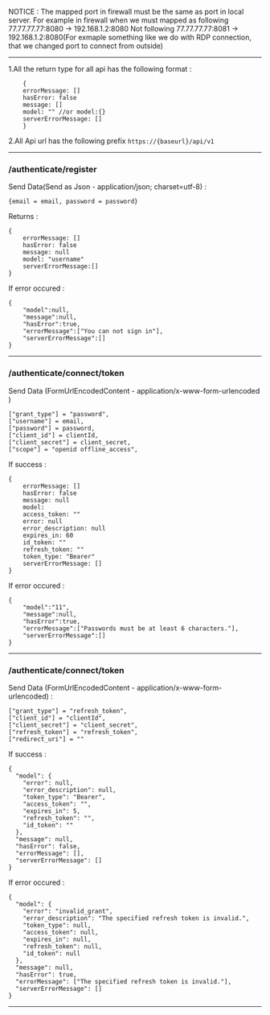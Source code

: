 
NOTICE : The mapped port in firewall must be the same as port in local server.
For example in firewall when we must mapped as following   77.77.77.77:8080 -> 192.168.1.2:8080
Not following  77.77.77.77:8081 -> 192.168.1.2:8080(For exmaple something like we do with RDP connection, that we changed port to connect from outside)

---

1.All the return type for all api has the following format :
```
    {
    errorMessage: []
    hasError: false
    message: []
    model: "" //or model:{}
    serverErrorMessage: []
    }
```
2.All Api url has the following prefix ``` https://{baseurl}/api/v1 ```

---

### /authenticate/register

Send Data(Send as Json -  application/json; charset=utf-8) : 
```
{email = email, password = password}
```
Returns : 
```
{
    errorMessage: []
    hasError: false
    message: null
    model: "username"
    serverErrorMessage:[]
}
```

If error occured :
```
{
    "model":null,
    "message":null,
    "hasError":true,
    "errorMessage":["You can not sign in"],
    "serverErrorMessage":[]
}

```
---
### /authenticate/connect/token

Send Data (FormUrlEncodedContent - application/x-www-form-urlencoded )
```
["grant_type"] = "password",
["username"] = email,
["password"] = password,
["client_id"] = clientId,
["client_secret"] = client_secret,
["scope"] = "openid offline_access",
````

If success : 
```
{
    errorMessage: []
    hasError: false
    message: null
    model:
    access_token: ""
    error: null
    error_description: null
    expires_in: 60
    id_token: ""
    refresh_token: ""
    token_type: "Bearer"
    serverErrorMessage: []
}
```

If error occured :
```
{
    "model":"11",
    "message":null,
    "hasError":true,
    "errorMessage":["Passwords must be at least 6 characters."],
    "serverErrorMessage":[]
}
```

---
### /authenticate/connect/token

Send Data (FormUrlEncodedContent - application/x-www-form-urlencoded) :   
````
["grant_type"] = "refresh_token",
["client_id"] = "clientId",
["client_secret"] = "client_secret",
["refresh_token"] = "refresh_token",
["redirect_uri"] = ""
````
If success : 
```
{
  "model": {
    "error": null,
    "error_description": null,
    "token_type": "Bearer",
    "access_token": "",
    "expires_in": 5,
    "refresh_token": "",
    "id_token": ""
  },
  "message": null,
  "hasError": false,
  "errorMessage": [],
  "serverErrorMessage": []
}

```

If error occured :
```
{
  "model": {
    "error": "invalid_grant",
    "error_description": "The specified refresh token is invalid.",
    "token_type": null,
    "access_token": null,
    "expires_in": null,
    "refresh_token": null,
    "id_token": null
  },
  "message": null,
  "hasError": true,
  "errorMessage": ["The specified refresh token is invalid."],
  "serverErrorMessage": []
}
```
---


